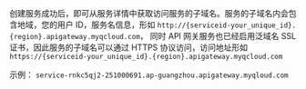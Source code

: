创建服务成功后，即可从服务详情中获取访问服务的子域名。服务的子域名内会包含地域，您的用户 ID，服务名信息，形如 `http://{serviceid-your_unique_id}.{region}.apigateway.myqcloud.com`， 同时 API 网关服务也已经启用泛域名 SSL 证书，因此服务的子域名可以通过 HTTPS 协议访问，访问地址形如 `https://{serviceid-your_unique_id}.{region}.apigateway.myqcloud.com`

示例：
`service-rnkc5qj2-251000691.ap-guangzhou.apigateway.myqloud.com`